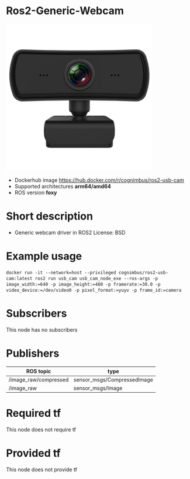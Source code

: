 # Ros2-Generic-Webcam

<img src="./ros2-generic-webcam/generic-webcam-driver.jpg" alt="ros2-generic-webcam" width="400"/>

* Dockerhub image https://hub.docker.com/r/cognimbus/ros2-usb-cam
* Supported architectures <b>arm64/amd64</b>
* ROS version <b>foxy
</b>

# Short description
* Generic webcam driver in ROS2
License: BSD

# Example usage
```
docker run -it --network=host --privileged cognimbus/ros2-usb-cam:latest ros2 run usb_cam usb_cam_node_exe --ros-args -p image_width:=640 -p image_height:=480 -p framerate:=30.0 -p video_device:=/dev/video0 -p pixel_format:=yuyv -p frame_id:=camera
```

# Subscribers
This node has no subscribers


# Publishers
ROS topic | type
--- | ---
/image_raw/compressed | sensor_msgs/CompressedImage
/image_raw | sensor_msgs/Image


# Required tf
This node does not require tf


# Provided tf
This node does not provide tf


